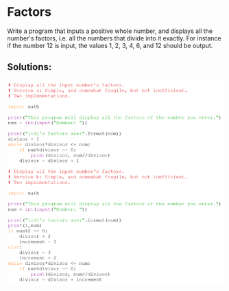 # Factors

Write a program that inputs a positive whole number, and displays all the number's factors, i.e. all the numbers that divide into it exactly. For instance if the number 12 is input, the values 1, 2, 3, 4, 6, and 12 should be output.

## Solutions:

![](26_factors_py.png)

